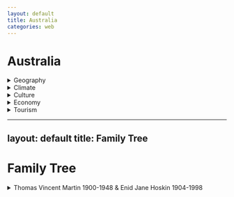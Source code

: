 ```yaml
---
layout: default
title: Australia
categories: web
---
```


# Australia

<details>
  <summary>Geography</summary>
  <p>Australia is a country and continent surrounded by the Indian and Pacific Oceans. It is known for its diverse landscapes, including deserts, forests, and beaches.</p>
</details>

<details>
  <summary>Climate</summary>
  <p>The climate in Australia varies greatly. The northern parts have a tropical climate, while the southern regions experience temperate climates. In the interior, you can find arid and semi-arid conditions.</p>
</details>

<details>
  <summary>Culture</summary>
  <p>Australia is known for its rich cultural heritage, including Indigenous cultures and influences from British colonization. Australian culture includes unique art forms, music, and traditions.</p>
</details>

<details>
  <summary>Economy</summary>
  <p>Australia has a mixed economy with a strong focus on services, mining, and agriculture. Major industries include finance, tourism, and manufacturing.</p>
</details>

<details>
  <summary>Tourism</summary>
  <p>Popular tourist destinations in Australia include the Great Barrier Reef, Sydney Opera House, and Uluru. The country is known for its outdoor activities and natural beauty.</p>
</details>

---
layout: default
title: Family Tree
---

# Family Tree

<details>
  <summary>Thomas Vincent Martin 1900-1948 & Enid Jane Hoskin 1904-1998</summary>
  
  <details>
    <summary>Christine Hooper 1938- & Robert Martin 1934-2007 (married ?)</summary>
    
    <details>
      <summary>Cathy Martin 1966- & Mike Addison 1964- (married ?)</summary>
      <ul>
        <li>Addison/Martin child</li>
        <li>Addison/Martin child</li>
      </ul>
    </details>
    
    <details>
      <summary>Paul Martin 1970- & Flur Shelley 1969- (married ?)</summary>
      <ul>
        <li>Martin/Shelley child</li>
        <li>Martin/Shelley child</li>
      </ul>
    </details>
    
    <details>
      <summary>Jen Martin 1972- & Ben Savage (married ?)</summary>
      <ul>
        <li>Savage/Martin child</li>
      </ul>
    </details>

    <details>
      <summary>Jen Martin & Chris Morgan (married ?)</summary>
    </details>
    
    <details>
      <summary>Christine Hooper 1938- & Ian Marshall (married ?)</summary>
    </details>
    
    <details>
      <summary>Christine Hooper 1938- & Brian Snape (married 2024)</summary>
    </details>
    
  </details>
  
  <details>
    <summary>Helen Martin & Frank Kaesehagen (married ?)</summary>
    <ul>
      <li>Mark Kaesehagen</li>
      <li>Sue Kaesehagen</li>
      <li>Jane Kaesehagen</li>
      <li>Julie Kaesehagen</li>
    </ul>
  </details>
  
  <details>
    <summary>Peter Martin & Sue (married ?)</summary>
  </details>



